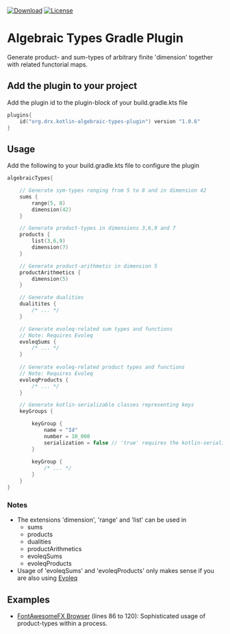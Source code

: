 [![Download](https://img.shields.io/badge/Gradle%20Plugin%20Portal-1.0.8-blue.svg)](https://plugins.gradle.org/plugin/org.drx.kotlin-algebraic-types-plugin)
[![License](https://img.shields.io/badge/License-Apache%202.0-blue.svg)](https://opensource.org/licenses/Apache-2.0)

# Algebraic Types Gradle Plugin
Generate product- and sum-types of arbitrary finite 'dimension' together with related functorial maps.

## Add the plugin to your project
Add the plugin id to the plugin-block of your build.gradle.kts file
```kotlin
plugins{
    id("org.drx.kotlin-algebraic-types-plugin") version "1.0.6"
}

```
## Usage
Add the following to your build.gradle.kts file to configure the plugin
```kotlin
algebraicTypes{

    // Generate sym-types ranging from 5 to 8 and in dimension 42 
    sums { 
        range(5, 8)
        dimension(42)
    }

    // Generate product-types in dimensions 3,6,9 and 7
    products {
        list(3,6,9)
        dimension(7)
    }

    // Generate product-arithmetic in dimension 5
    productArithmetics {
        dimension(5)
    }

    // Generate dualities
    dualitites {
        /* ... */
    }

    // Generate evoleq-related sum types and functions
    // Note: Requires Evoleq
    evoleqSums {
        /* ... */
    }  
  
    // Generate evoleq-related product types and functions
    // Note: Requires Evoleq
    evoleqProducts {
        /* ... */
    }  

    // Generate kotlin-serializable classes representing keys
    keyGroups {

        keyGroup {
            name = "Id"
            number = 10_000 
            serialization = false // 'true' requires the kotlin-serialization library
        }   
    
        keyGroup {
            /* ... */
        }
    }
}
```
### Notes
  + The extensions 'dimension', 'range' and 'list' can be used in
      + sums
      + products
      + dualities
      + productArithmetics
      + evoleqSums
      + evoleqProducts    
  + Usage of 'evoleqSums' and 'evoleqProducts' only makes sense if you are also using [Evoleq](https://github.com/doctor-smith/evoleq) 
  

## Examples
 + [FontAwesomeFX Browser](https://bitbucket.org/dr-smith/evoleq-examples/src/master/fontawesomefx-viewer/src/main/kotlin/org/drx/evoleq/examples/fontawesomefxviewer/component/stage/main-stage.kt) (lines 86 to 120): Sophisticated usage of product-types within a process.
